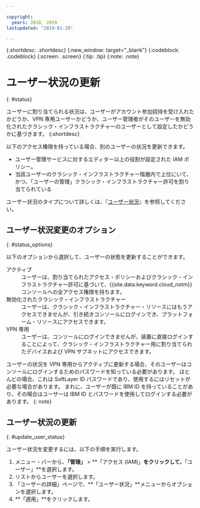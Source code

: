 ```yaml
---

copyright:
  years: 2018, 2019
lastupdated: "2019-01-28"

---
```



{:shortdesc: .shortdesc}
{:new_window: target="_blank"}
{:codeblock: .codeblock}
{:screen: .screen}
{:tip: .tip}
{:note: .note}

# ユーザー状況の更新
{: #status}

ユーザーに割り当てられる状況は、ユーザーがアカウント参加招待を受け入れたかどうか、VPN 専用ユーザーかどうか、ユーザー管理者がそのユーザーを無効化されたクラシック・インフラストラクチャーのユーザーとして設定したかどうかに基づきます。 
{:shortdesc}

以下のアクセス権限を持っている場合、別のユーザーの状況を更新できます。

  * ユーザー管理サービスに対するエディター以上の役割が設定された IAM ポリシー。
  * 当該ユーザーのクラシック・インフラストラクチャー階層内で上位にいて、かつ、「ユーザーの管理」クラシック・インフラストラクチャー許可を割り当てられている

ユーザー状況のタイプについて詳しくは、『[ユーザー状況](/docs/iam?topic=iam-user_status#user_status)』を参照してください。

## ユーザー状況変更のオプション
{: #status_options}

以下のオプションから選択して、ユーザーの状態を更新することができます。

<dl>
<dt>アクティブ</dt>
<dd>ユーザーは、割り当てられたアクセス・ポリシーおよびクラシック・インフラストラクチャー許可に基づいて、{{site.data.keyword.cloud_notm}} コンソールへの全アクセス権限を持ちます。</dd>
<dt>無効化されたクラシック・インフラストラクチャー</dt>
<dd>ユーザーは、クラシック・インフラストラクチャー・リソースにはもうアクセスできませんが、引き続きコンソールにログインでき、プラットフォーム・リソースにアクセスできます。</dd>
<dt>VPN 専用</dt>
<dd>ユーザーは、コンソールにログインできませんが、装置に直接ログインすることによって、クラシック・インフラストラクチャー用に割り当てられたデバイスおよび VPN サブネットにアクセスできます。</dd>
</dl>

ユーザーの状況を VPN 専用からアクティブに更新する場合、そのユーザーはコンソールにログインするためのパスワードを知っている必要があります。 ほとんどの場合、これは SoftLayer ID パスワードであり、使用するにはリセットが必要な場合があります。 まれに、ユーザーが既に IBM ID を持っていることがあり、その場合はユーザーは IBM ID とパスワードを使用してログインする必要があります。
{: note}

## ユーザー状況の更新
{: #update_user_status}

ユーザー状況を変更するには、以下の手順を実行します。

1. メニュー・バーから、**「管理」** &gt; **「アクセス (IAM)」**をクリックして、**「ユーザー」**を選択します。 
2. リストからユーザーを選択します。
3. 「ユーザーの詳細」ページで、**「ユーザー状況」**メニューからオプションを選択します。  
4. **「適用」**をクリックします。


